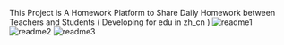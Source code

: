This Project is A Homework Platform to Share Daily Homework between Teachers and Students ( Developing for edu in zh_cn )
![readme1](https://github.com/B5-Software/Open-Homework-Tool/assets/110681302/e0a4170e-e973-47f8-a156-bfa4973d169e)
![readme2](https://github.com/B5-Software/Open-Homework-Tool/assets/110681302/35393328-bd62-4a2a-9d83-fd441bf870d7)
![readme3](https://github.com/B5-Software/Open-Homework-Tool/assets/110681302/388d9b63-8a5f-4fbb-abd3-9fff1f21eb40)
